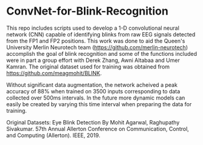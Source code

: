 # ConvNet-for-Blink-Recognition

This repo includes scripts used to develop a 1-D convolutional neural network (CNN) capable of identifying blinks from raw
EEG signals detected from the FP1 and FP2 positions.  This work was done to aid the Queen's University Merlin Neurotech team 
(https://github.com/merlin-neurotech) accomplish the goal of blink recognition and some of the functions included were in part
a group effort with Derek Zhang, Awni Altabaa and Umer Kamran. The original dataset used for training was obtained from 
https://github.com/meagmohit/BLINK. 

Without significant data augmentation, the network acheived a peak accuracy of 88% when trained on 3500 inputs corresponding to
data collected over 500ms intervals.  In the future more dynamic models can easily be created by varying this time interval when
preparing the data for training. 
 
 
 Original Datasets: 
 Eye Blink Detection By Mohit Agarwal, Raghupathy Sivakumar. 57th Annual Allerton Conference on Communication, 
 Control, and Computing (Allerton). IEEE, 2019. 
